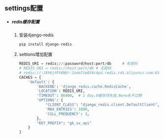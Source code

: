 ## settings配置

- ##### redis缓存配置

  1. 安装django-redis

     ```python
     pip install django-redis
     ```

  2. settions增加配置

     ```python
     REDIS_URI = redis://:password@host:port/db		# 有密码
     # REDIS_URI = redis://host:port/db	# 无密码
     # redis://:JXh6jtPtAN@r-2zee71e834c4pd.redis.rds.aliyuncs.com:6390/0  例子
     CACHES = {
         'default': {
             'BACKEND': 'django_redis.cache.RedisCache',
             'LOCATION': REDIS_URI,
             'TIMEOUT': 86400,  # 1 day,0缓存将失效,None永不过期
             'OPTIONS': {
                 "CLIENT_CLASS": "django_redis.client.DefaultClient",
                 'MAX_ENTRIES': 1000,
                 'CULL_FREQUENCY': 3,
             },
             "KEY_PREFIX": "gk_sx_api"
         }
     }
     ```

     

